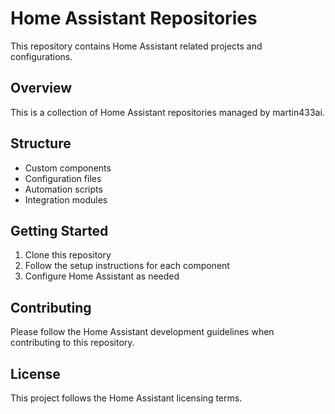 # Home Assistant Repositories

This repository contains Home Assistant related projects and configurations.

## Overview

This is a collection of Home Assistant repositories managed by martin433ai.

## Structure

- Custom components
- Configuration files
- Automation scripts
- Integration modules

## Getting Started

1. Clone this repository
2. Follow the setup instructions for each component
3. Configure Home Assistant as needed

## Contributing

Please follow the Home Assistant development guidelines when contributing to this repository.

## License

This project follows the Home Assistant licensing terms.